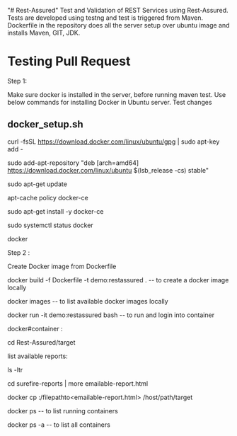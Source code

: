 "# Rest-Assured" 
Test and Validation of REST Services using Rest-Assured. Tests are developed using testng and test is triggered from Maven.
Dockerfile in the repository does all the server setup over ubuntu image and installs Maven, GIT, JDK.
# Testing Pull Request

Step 1:

Make sure docker is installed in the server, before running maven test.
Use below commands for installing Docker in Ubuntu server.
Test changes

docker_setup.sh
---------------
curl -fsSL https://download.docker.com/linux/ubuntu/gpg | sudo apt-key add -


sudo add-apt-repository "deb [arch=amd64] https://download.docker.com/linux/ubuntu $(lsb_release -cs) stable"

sudo apt-get update 

apt-cache policy docker-ce

sudo apt-get install -y docker-ce

sudo systemctl status docker

docker


Step 2 :

Create Docker image from Dockerfile

docker build -f Dockerfile -t demo:restassured . -- to create a docker image locally

docker images                                    -- to list available docker images locally

docker run -it demo:restassured bash             -- to run and login into container

docker#container : 

cd Rest-Assured/target

list available reports:

ls -ltr

cd surefire-reports | more emailable-report.html

docker cp <containerId>:/filepathto<emailable-report.html> /host/path/target

docker ps                                        -- to list running containers

docker ps -a                                     -- to list all containers 




